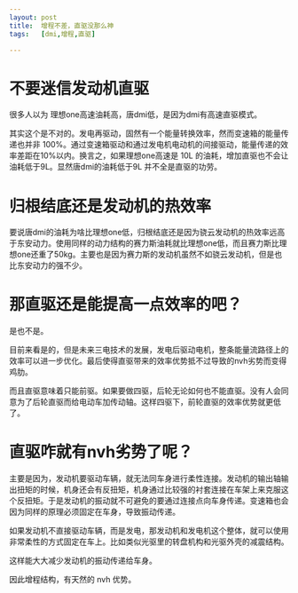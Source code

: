 ```yaml
---
layout: post
title:  增程不差，直驱没那么神
tags:   [dmi,增程,直驱]

---
```


# 不要迷信发动机直驱



很多人以为 理想one高速油耗高，唐dmi低，是因为dmi有高速直驱模式。

其实这个是不对的。发电再驱动，固然有一个能量转换效率，然而变速箱的能量传递也并非 100%。通过变速箱驱动和通过发电机电动机的间接驱动，能量传递的效率差距在10%以内。换言之，如果理想one高速是 10L 的油耗，增加直驱也不会让油耗低于9L。显然唐dmi的油耗低于9L 并不全是直驱的功劳。



# 归根结底还是发动机的热效率

要说唐dmi的油耗为啥比理想one低，归根结底还是因为骁云发动机的热效率远高于东安动力。使用同样的动力结构的赛力斯油耗就比理想one低，而且赛力斯比理想one还重了50kg。主要也是因为赛力斯的发动机虽然不如骁云发动机，但是也比东安动力的强不少。



# 那直驱还是能提高一点效率的吧？

是也不是。

目前来看是的，但是未来三电技术的发展，发电后驱动电机，整条能量流路径上的效率可以进一步优化。最后使得直驱带来的效率优势抵不过导致的nvh劣势而变得鸡肋。

而且直驱意味着只能前驱。如果要做四驱，后轮无论如何也不能直驱。没有人会同意为了后轮直驱而给电动车加传动轴。这样四驱下，前轮直驱的效率优势就更低了。

# 直驱咋就有nvh劣势了呢？

主要是因为，发动机要驱动车辆，就无法同车身进行柔性连接。发动机的输出轴输出扭矩的时候，机身还会有反扭矩，机身通过比较强的衬套连接在车架上来克服这个反扭矩。于是发动机的振动就不可避免的要通过连接点向车身传递。变速箱也会因为同样的原理必须固定在车身，导致振动传递。

如果发动机不直接驱动车辆，而是发电，那发动机和发电机这个整体，就可以使用非常柔性的方式固定在车上。比如类似光驱里的转盘机构和光驱外壳的减震结构。

这样能大大减少发动机的振动传递给车身。

因此增程结构，有天然的 nvh 优势。



